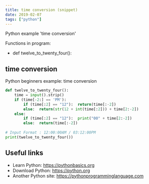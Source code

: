 ```yaml
---
title: time conversion (snippet)
date: 2019-02-07
tags: ["python"]
---
```

Python example 'time conversion'

Functions in program: 
* def twelve_to_twenty_four():

## time conversion

Python beginners example: time conversion

```python
def twelve_to_twenty_four():
	time = input().strip()
	if (time[-2:] == 'PM'):
		if (time[:2] == "12"):  return(time[:-2])
		else:  return(str(12 + int(time[:2])) + time[2:-2])
	else:
		if (time[:2] == "12"):  print("00" + time[2:-2])
		else:  return(time[:-2])    
		
# Input Format : 12:00:00AM / 03:12:00PM		
print(twelve_to_twenty_four())		

```

## Useful links

- Learn Python: https://pythonbasics.org
- Download Python: https://python.org
- Another Python site: https://pythonprogramminglanguage.com
